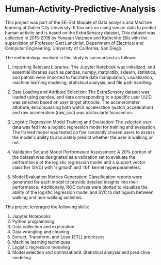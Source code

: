 # Human-Activity-Predictive-Analysis
This project was part of the EE-514 Module of Data analysis and Machine learning at Dublin City University. It focuses on using sensor data to predict human activity and is based on the ExtraSensory dataset, This dataset was collected in 2015-2016 by Yonatan Vaizman and Katherine Ellis with the supervision of Professor Gert Lanckriet. Department of Electrical and Computer Engineering, University of California, San Diego.

The methodology involved in this study is summarized as follows:

1. Importing Relevant Libraries: The Jupyter Notebook was initialized, and essential libraries such as pandas, numpy, matplotlib, sklearn, statistics, and pathlib were imported to facilitate data manipulation, visualization, machine learning modeling, statistical analysis, and file path handling.

2. Data Loading and Attribute Selection: The ExtraSensory dataset was loaded using pandas, and data corresponding to a specific user UUID was selected based on user target attribute. The accelerometer attribute, encompassing both watch acceleration (watch_acceleration) and raw acceleration (raw_acc) was particularly focused on.

3. Logistic Regression Model Training and Evaluation: The selected user data was fed into a logistic regression model for training and evaluation. The trained model was tested on five randomly chosen users to assess the model's ability to accurately predict whether the user is walking or not.

4. Validation Set and Model Performance Assessment: A 20% portion of the dataset was designated as a validation set to evaluate the performance of the logistic regression model and a support vector classifier (SVC) with 'sigmoid' and 'rbf' kernel hyperparameters.

5. Model Evaluation Metrics Generation: Classification reports were generated for each model to provide detailed insights into their performance. Additionally, ROC curves were plotted to visualize the ability of the logistic regression model and SVC to distinguish between walking and non-walking activities.


This project leveraged the following skills:
1. Jupyter Notebooks
2. Python programming
3. Data collection and exploration
4. Data wrangling and cleaning
5. Extract, Transform, and Load (ETL) processes
6. Machine learning techniques
7. Logistic regression modeling
8. Model selection and optimization9. Statistical analysis and predictive modeling

